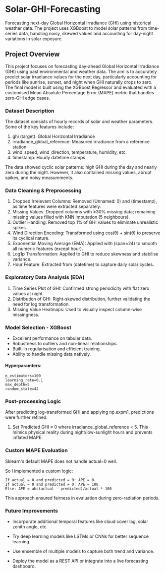 # Solar-GHI-Forecasting
Forecasting next-day Global Horizontal Irradiance (GHI) using historical weather data. The project uses XGBoost to model solar patterns from time-series data, handling noisy, skewed values and accounting for day-night variations in solar exposure.

## Project Overview 

This project focuses on forecasting day-ahead Global Horizontal Irradiance (GHI) using past environmental and weather data. The aim is to accurately predict solar irradiance values for the next day, particularly accounting for periods like sunrise, sunset, and night when GHI naturally drops to zero. The final model is built using the XGBoost Regressor and evaluated with a customised Mean Absolute Percentage Error (MAPE) metric that handles zero-GHI edge cases.


### Dataset Description 

The dataset consists of hourly records of solar and weather parameters. Some of the key features include:
1. ghi (target): Global Horizontal Irradiance
2. irradiance_global_reference: Measured irradiance from a reference station
3. wind_speed, wind_direction, temperature, humidity, etc.
4. timestamp: Hourly datetime stamps

The data showed cyclic solar patterns: high GHI during the day and nearly zero during the night. However, it also contained missing values, abrupt spikes, and noisy measurements.

### Data Cleaning & Preprocessing

1. Dropped Irrelevant Columns: Removed (Unnamed: 0) and (timestamp), as time features were extracted separately.
2. Missing Values: Dropped columns with ≥30% missing data; remaining missing values filled with KNN imputation (5 neighbours).
3. Outlier Handling: Removed top 1% of GHI values to eliminate unrealistic spikes.
4. Wind Direction Encoding: Transformed using cos(θ) + sin(θ) to preserve its cyclical nature.
5. Exponential Moving Average (EMA): Applied with (span=24) to smooth all numeric features (except hour).
6. Log1p Transformation: Applied to GHI to reduce skewness and stabilise variance.
7. Hour Feature: Extracted from (datetime) to capture daily solar cycles.

### Exploratory Data Analysis (EDA)

1. Time Series Plot of GHI: Confirmed strong periodicity with flat zero values at night.
2. Distribution of GHI: Right-skewed distribution, further validating the need for log transformation.
3. Missing Value Heatmaps: Used to visually inspect column-wise missingness.

### Model Selection - XGBoost

- Excellent performance on tabular data.
- Robustness to outliers and non-linear relationships.
- Built-in regularisation and efficient training.
- Ability to handle missing data natively.

#### Hyperparamters:
```
n_estimators=100
learning_rate=0.1
max_depth=5
random_state=42
```

### Post-processing Logic

After predicting log-transformed GHI and applying np.expm1, predictions were further refined:
1. Set Predicted GHI = 0 where irradiance_global_reference < 5.
This mimics physical reality during night/low-sunlight hours and prevents inflated MAPE.

### Custom MAPE Evaluation

Sklearn's default MAPE does not handle actual=0 well. 

So I implemented a custom logic:

```
If actual = 0 and predicted = 0: APE = 0
If actual = 0 and predicted ≠ 0: APE = 100
Else: APE = abs(actual - predicted)/actual * 100
```

This approach ensured fairness in evaluation during zero-radiation periods.

### Future Improvements

- Incorporate additional temporal features like cloud cover lag, solar zenith angle, etc.

- Try deep learning models like LSTMs or CNNs for better sequence learning.

- Use ensemble of multiple models to capture both trend and variance.

- Deploy the model as a REST API or integrate into a live forecasting dashboard.


